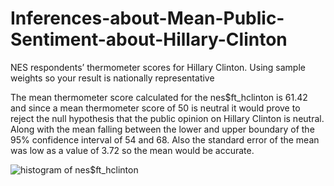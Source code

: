# Inferences-about-Mean-Public-Sentiment-about-Hillary-Clinton

NES respondents’ thermometer scores for Hillary Clinton. Using sample weights so your result is nationally representative

The mean thermometer score calculated for the nes$ft_hclinton is 61.42 and since a mean thermometer score of 50 is neutral it would prove to reject the null hypothesis that the public opinion on Hillary Clinton is neutral. Along with the mean falling between the lower and upper boundary of the 95% confidence interval of 54 and 68. Also the standard error of the mean was low as a value of 3.72 so the mean would be accurate.


![histogram of nes$ft_hclinton](https://user-images.githubusercontent.com/115116705/194169250-c0d2355e-f4cb-4fda-9d9a-5fe301f83fa3.png)
